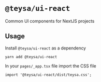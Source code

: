 # `@teysa/ui-react`

Common UI components for NextJS projects

## Usage

Install `@teysa/ui-react` as a dependency

```
yarn add @teysa/ui-react
```

In your `pages/_app.tsx` file import the CSS file

```
import '@teysa/ui-react/dist/teysa.css';
```

